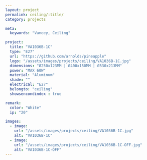 ```yaml
---
layout: project
permalink: ceiling/:title/
category: projects

meta:
  keywords: "Vaneey, Ceiling"

project:
  title: "VA1036B-1C"
  type: "E27"
  url: "https://github.com/arnolds/pineapple"
  logo: "/assets/images/projects/ceiling/VA1036B-1C.jpg"
  dimensions: "Ø250x123MM | Ø400x150MM | Ø530x213MM"
  power: "MAX 60W"
  material: "Aluminum"
  shade: ""
  electrical: "E27"
  belongto: "ceiling"
  showsencondindex : true

remark:
  color: "White"
  ip: "20"

images:
  - image:
    url: "/assets/images/projects/ceiling/VA1036B-1C.jpg"
    alt: "VA1036B-1C"
  - image:
    url: "/assets/images/projects/ceiling/VA1036B-1C-OFF.jpg"
    alt: "VA1036B-1C-OFF"
---
```

